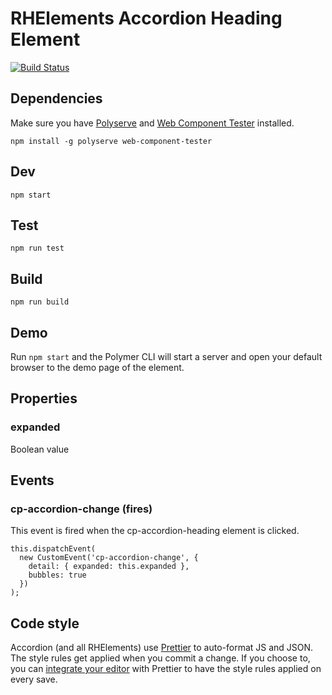 # RHElements Accordion Heading Element

[![Build Status](https://travis-ci.org/RHElements/cp-accordion-heading.svg?branch=master)](https://travis-ci.org/RHElements/cp-accordion-heading)

## Dependencies

Make sure you have [Polyserve][polyserve] and [Web Component Tester][web-component-tester] installed.

    npm install -g polyserve web-component-tester

## Dev

    npm start

## Test

    npm run test

## Build

    npm run build

## Demo

Run `npm start` and the Polymer CLI will start a server and open your default browser to the demo page of the element.

## Properties
### expanded
Boolean value

## Events
### cp-accordion-change (fires)
This event is fired when the cp-accordion-heading element is clicked.
```
this.dispatchEvent(
  new CustomEvent('cp-accordion-change', {
    detail: { expanded: this.expanded },
    bubbles: true
  })
);
```

## Code style

Accordion (and all RHElements) use [Prettier][prettier] to auto-format JS and JSON.  The style rules get applied when you commit a change.  If you choose to, you can [integrate your editor][prettier-ed] with Prettier to have the style rules applied on every save.

[prettier]: https://github.com/prettier/prettier/
[prettier-ed]: https://github.com/prettier/prettier/#editor-integration
[polyserve]: https://github.com/Polymer/polyserve
[web-component-tester]: https://github.com/Polymer/web-component-tester
